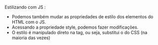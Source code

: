 Estilizando com JS :

- Podemos também mudar as propriedades de estilo dos elementos do HTML com o JS.
- Acessando a propriedade style, podemos fazer modificações.
- O estilo é manipulado direto na tag, ou seja, substitui o do CSS (na maioria das vezes)